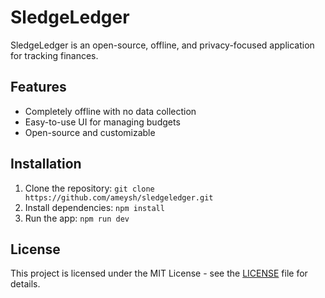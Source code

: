 # SledgeLedger

SledgeLedger is an open-source, offline, and privacy-focused application for tracking finances.

## Features

- Completely offline with no data collection
- Easy-to-use UI for managing budgets
- Open-source and customizable

## Installation

1. Clone the repository: `git clone https://github.com/ameysh/sledgeledger.git`
2. Install dependencies: `npm install`
3. Run the app: `npm run dev`

## License

This project is licensed under the MIT License - see the [LICENSE](LICENSE) file for details.
